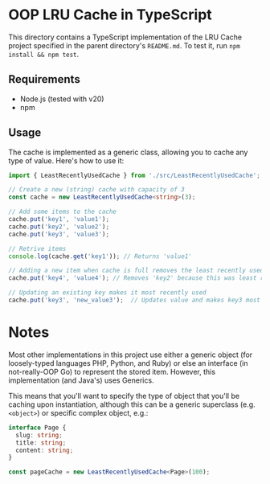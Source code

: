 # OOP LRU Cache in TypeScript

This directory contains a TypeScript implementation of the LRU Cache project specified in the parent
directory's `README.md`. To test it, run `npm install && npm test`.

## Requirements

- Node.js (tested with v20)
- npm

## Usage

The cache is implemented as a generic class, allowing you to cache any type of value. Here's how to use it:

```typescript
import { LeastRecentlyUsedCache } from './src/LeastRecentlyUsedCache';

// Create a new (string) cache with capacity of 3
const cache = new LeastRecentlyUsedCache<string>(3);

// Add some items to the cache
cache.put('key1', 'value1');
cache.put('key2', 'value2');
cache.put('key3', 'value3');

// Retrive items
console.log(cache.get('key1')); // Returns 'value1'

// Adding a new item when cache is full removes the least recently used item
cache.put('key4', 'value4'); // Removes 'key2' because this was least recently used

// Updating an existing key makes it most recently used
cache.put('key3', 'new_value3');  // Updates value and makes key3 most recently used
```

# Notes

Most other implementations in this project use either a generic object (for loosely-typed languages
PHP, Python, and Ruby) or else an interface (in not-really-OOP Go) to represent the stored item.
However, this implementation (and Java's) uses Generics.

This means that you'll want to specify the type of object that you'll be caching upon
instantiation, although this can be a generic superclass (e.g. `<object>`) or specific complex
object, e.g.:

```typescript
interface Page {
  slug: string;
  title: string;
  content: string;
}

const pageCache = new LeastRecentlyUsedCache<Page>(100);
```
